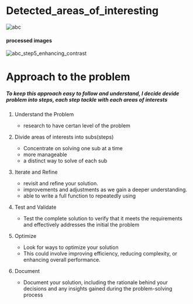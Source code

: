 # Detected_areas_of_interesting
![abc](https://github.com/FelixQLe/Detected_areas_of_interesting/assets/93171100/1459d0be-3f25-4bcb-bfda-463755b139f5)

#### processed images
![abc_step5_enhancing_contrast](https://github.com/FelixQLe/Detected_areas_of_interesting/assets/93171100/1dd7e8a3-4cb8-4b57-9767-28f46585b19b)

# Approach to the problem

##### To keep this approach easy to follow and understand, I decide devide problem into steps, each step tackle with each areas of interests
1. Understand the Problem
    - research to have certan level of the problem
2. Divide areas of interests into subs(steps)
    - Concentrate on solving one sub at a time
    - more manageable
    - a distinct way to solve of each sub

3. Iterate and Refine
    - revisit and refine your solution.  
    - improvements and adjustments as we gain a deeper understanding.
    - able to write a full function to repeatedly using

4. Test and Validate
    - Test the complete solution to verify that it meets the requirements and effectively addresses the initial the problem

5. Optimize
    - Look for ways to optimize your solution
    - This could involve improving efficiency, reducing complexity, or enhancing overall performance.

6. Document
    - Document your solution, including the rationale behind your decisions and any insights gained during the problem-solving process
